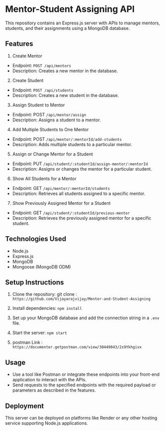 
# Mentor-Student Assigning API

This repository contains an Express.js server with APIs to manage mentors, students, and their assignments using a MongoDB database.


## Features

1. Create Mentor
* Endpoint: `POST /api/mentors`
* Description: Creates a new mentor in the database.

2. Create Student
* Endpoint: `POST /api/students`
* Description: Creates a new student in the database.

3. Assign Student to Mentor
* Endpoint: POST `/api/mentor/assign`
* Description: Assigns a student to a mentor.

4. Add Multiple Students to One Mentor
* Endpoint: POST `/api/mentor/:mentorId/add-students`
* Description: Adds multiple students to a particular mentor.

5. Assign or Change Mentor for a Student
* Endpoint: PUT `/api/student/:studentId/assign-mentor/:mentorId`
* Description: Assigns or changes the mentor for a particular student.

6. Show All Students for a Mentor
* Endpoint: GET `/api/mentor/:mentorId/students`
* Description: Retrieves all students assigned to a specific mentor.

7. Show Previously Assigned Mentor for a Student
* Endpoint: GET `/api/student/:studentId/previous-mentor`
* Description: Retrieves the previously assigned mentor for a specific student.
## Technologies Used

* Node.js
* Express.js
* MongoDB
* Mongoose (MongoDB ODM)
## Setup Instructions

1. Clone the repository: 
git clone :
`https://github.com/Vijayarajvijay/Mentor-and-Student-Assigning`

2. Install dependencies: `npm install`

3. Set up your MongoDB database and add the connection string in a `.env` file.
4. Start the server: `npm start`
5. postman Link : `https://documenter.getpostman.com/view/30449043/2s9Ykhgivx`

## Usage

* Use a tool like Postman or integrate these endpoints into your front-end application to interact with the APIs.
* Send requests to the specified endpoints with the required payload or parameters as described in the features.
## Deployment

This server can be deployed on platforms like Render or any other hosting service supporting Node.js applications.
